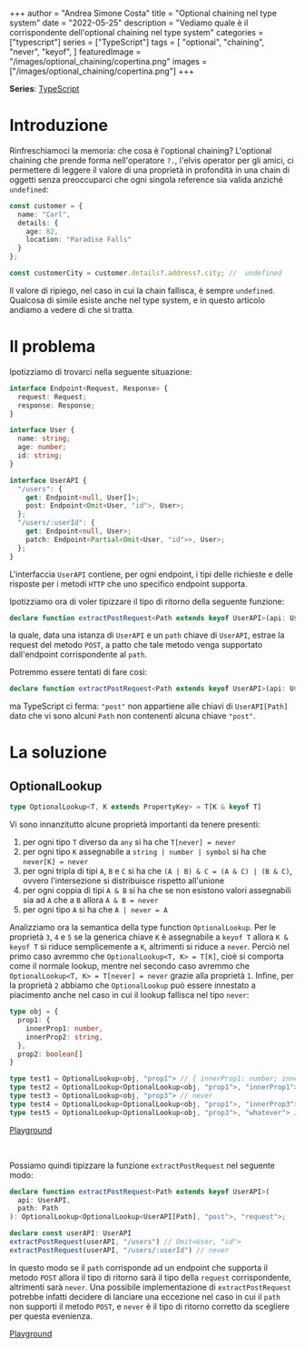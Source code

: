 +++
author = "Andrea Simone Costa"
title = "Optional chaining nel type system"
date = "2022-05-25"
description = "Vediamo quale è il corrispondente dell'optional chaining nel type system"
categories = ["typescript"]
series = ["TypeScript"]
tags = [
    "optional",
    "chaining",
    "never",
    "keyof",
]
featuredImage = "/images/optional_chaining/copertina.png"
images = ["/images/optional_chaining/copertina.png"]
+++

__Series__: [TypeScript](/it/series/typescript/)

# Introduzione

Rinfreschiamoci la memoria: che cosa è l'optional chaining? L'optional chaining che prende forma nell'operatore `?.`, l'elvis operator per gli amici, ci permettere di leggere il valore di una proprietà in profondità in una chain di oggetti senza preoccuparci che ogni singola reference sia valida anziché `undefined`:

```ts
const customer = {
  name: "Carl",
  details: {
    age: 82,
    location: "Paradise Falls"
  }
};

const customerCity = customer.details?.address?.city; //  undefined
```

Il valore di ripiego, nel caso in cui la chain fallisca, è sempre `undefined`. Qualcosa di simile esiste anche nel type system, e in questo articolo andiamo a vedere di che si tratta.

# Il problema

Ipotizziamo di trovarci nella seguente situazione:

```ts
interface Endpoint<Request, Response> {
  request: Request;
  response: Response;
}

interface User {
  name: string;
  age: number;
  id: string;
}

interface UserAPI {
  "/users": {
    get: Endpoint<null, User[]>;
    post: Endpoint<Omit<User, "id">, User>;
  };
  "/users/:userId": {
    get: Endpoint<null, User>;
    patch: Endpoint<Partial<Omit<User, "id">>, User>;
  };
}
```

L'interfaccia `UserAPI` contiene, per ogni endpoint, i tipi delle richieste e delle risposte per i metodi `HTTP` che uno specifico endpoint supporta.

Ipotizziamo ora di voler tipizzare il tipo di ritorno della seguente funzione:

```ts
declare function extractPostRequest<Path extends keyof UserAPI>(api: UserAPI, path: Path): unknown
```

la quale, data una istanza di `UserAPI` e un `path` chiave di `UserAPI`, estrae la request del metodo `POST`, a patto che tale metodo venga supportato dall'endpoint corrispondente al `path`.

Potremmo essere tentati di fare così:

```ts
declare function extractPostRequest<Path extends keyof UserAPI>(api: UserAPI, path: Path): UserAPI[Path]["post"]["request"]
```

ma TypeScript ci ferma: `"post"` non appartiene alle chiavi di `UserAPI[Path]` dato che vi sono alcuni `Path` non contenenti alcuna chiave `"post"`.

# La soluzione

## OptionalLookup

```ts
type OptionalLookup<T, K extends PropertyKey> = T[K & keyof T]
```

Vi sono innanzitutto alcune proprietà importanti da tenere presenti:

1. per ogni tipo `T` diverso da `any` si ha che `T[never] = never`
2. per ogni tipo `K` assegnabile a `string | number | symbol` si ha che `never[K] = never`
3. per ogni tripla di tipi `A`, `B` e `C` si ha che `(A | B) & C = (A & C) | (B & C)`, ovvero l'intersezione si distribuisce rispetto all'unione
4. per ogni coppia di tipi `A & B` si ha che se non esistono valori assegnabili sia ad `A` che a `B` allora `A & B = never`
5. per ogni tipo `A` si ha che `A | never = A`

Analizziamo ora la semantica della type function `OptionalLookup`. Per le proprietà `3`, `4` e `5` se la generica chiave `K` è assegnabile a `keyof T` allora `K & keyof T` si riduce semplicemente a `K`, altrimenti si riduce a `never`. Perciò nel primo caso avremmo che `OptionalLookup<T, K> = T[K]`, cioè si comporta come il normale lookup, mentre nel secondo caso avremmo che `OptionalLookup<T, K> = T[never] = never` grazie alla proprietà `1`. Infine, per la proprietà `2` abbiamo che `OptionalLookup` può essere innestato a piacimento anche nel caso in cui il lookup fallisca nel tipo `never`:

```ts
type obj = {
  prop1: {
    innerProp1: number,
    innerProp2: string,
  },
  prop2: boolean[]
}

type test1 = OptionalLookup<obj, "prop1"> // { innerProp1: number; innerProp2: string; }
type test2 = OptionalLookup<OptionalLookup<obj, "prop1">, "innerProp1"> // number
type test3 = OptionalLookup<obj, "prop3"> // never
type test4 = OptionalLookup<OptionalLookup<obj, "prop1">, "innerProp3"> // never
type test5 = OptionalLookup<OptionalLookup<obj, "prop3">, "whatever"> // never
```

[Playground](https://www.typescriptlang.org/play?ts=4.7.0-beta#code/C4TwDgpgBA8mwEsD2A7AhgGwDJKQawFcwAeAFQBooBpKCAD2AhQBMBnKABQCclIvQqEEAD4oAXiikA2jQBkUPEKQAzSQF0AUBtCQoSAEYArcVADeGqFDA8wARgBcZi5agIUKCF268HUFAQBbfU9yZ0s3Dy8bACZHVmAuNwBzUMsAX1SrGMd9XAwINBQpTTStHWhGeNsTOERUTBx8ImIDQ0oAImsfdtEAel6zV3dPbztHfyDPAG4hyNHYqHjElCSZ0v6XSwA9AH5tcAqIeOia+GR0bFxCElrzhqvm1o6uux6OiJGbWx6oDYngrgaDabXb7XSVYAAZlOdQujWuLSMzxskJ+fwgADdPECBiC9uUoBCACwwu6XJo3M71ckIp5QTpfN70j5RXiovoDDxYwHAlyggkQgCspOp8Oat1FDxIdIZbKZ7QA7gALNCMblozmY7G87Y7IA)

&nbsp;

Possiamo quindi tipizzare la funzione `extractPostRequest` nel seguente modo:

```ts
declare function extractPostRequest<Path extends keyof UserAPI>(
  api: UserAPI,
  path: Path
): OptionalLookup<OptionalLookup<UserAPI[Path], "post">, "request">;

declare const userAPI: UserAPI
extractPostRequest(userAPI, "/users") // Omit<User, "id">
extractPostRequest(userAPI, "/users/:userId") // never
```

In questo modo se il `path` corrisponde ad un endpoint che supporta il metodo `POST` allora il tipo di ritorno sarà il tipo della `request` corrispondente, altrimenti sarà `never`. Una possibile implementazione di `extractPostRequest` potrebbe infatti decidere di lanciare una eccezione nel caso in cui il `path` non supporti il metodo `POST`, e `never` è il tipo di ritorno corretto da scegliere per questa evenienza.

[Playground](https://www.typescriptlang.org/play?ts=4.7.0-beta#code/JYOwLgpgTgZghgYwgAgKIgCYAcD2owA8AShAI4CuEAzmADTIlW4hUQB8yA3gFDLJRlKNAFwNB1MAG5e-as1ajG8iNIC+3bvmjwkyAKqsoXGSDgBbCKJpRQAc2l84ty8hDkzAI2gPkwDFbAbEHtudU1wbUQUA2gAQQAFAEljPgAiAHpyQypU0R4+PmcwUXRsPHACNwAbKvoYqABtAF02Hz5cETRMXHwCAHkzYEJ6+lS-VLY6w1aZVR8MrOgqdOFFqESMXJSCopLu8sJq2v1ptuQsODAEAAs9st74uCgwYDgq-sHhw1HxtkmT6AzPhzUIaMAATywKD6WBeOFMVQAMjgcABrchYAgAFXoAGlkBAAB6QTBUZDxKA4KHPcG4iDgjgAXmQWIa+IAZMhUfScDAWU0NBgIAgqk8UDByCAEHCQATiVBEGB4jgaCQKBICI8wNc5SSMGTueDeQCoAlEmwABQyOBYYCiepm2gyC7a0Ra67cACUohhMreyLRGP6sOA8P9KPRmIdSQa7qaow6YAmowE6poE2kguFooEyAQ8JoyDWZvthjN3CJgUVytV4hoFuLSVGmWyqU9yHS6WQAyGBBGyDGmzYFfl1ZVYDVQjADbLTYHLaWKzWGzbHa7IAgADdoEA)